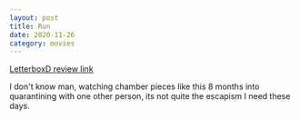 ```yaml
---
layout: post
title: Run
date: 2020-11-26
category: movies
---
```

 
[LetterboxD review link](https://letterboxd.com/samarthbhaskar/film/run-2020/)

I don't know man, watching chamber pieces like this 8 months into quarantining with one other person, its not quite the escapism I need these days.